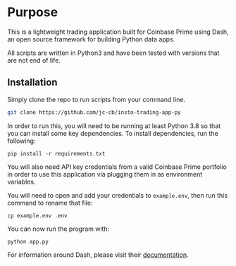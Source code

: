 # Purpose

This is a lightweight trading application built for Coinbase Prime using Dash, an open source framework for building Python data apps.  

All scripts are written in Python3 and have been tested with versions that are not end of life.

## Installation

Simply clone the repo to run scripts from your command line.

```bash
git clone https://github.com/jc-cb/insto-trading-app-py
```

In order to run this, you will need to be running at least Python 3.8 so that you can install some key dependencies. To install dependencies, run the following: 
```
pip install -r requirements.txt
```
You will also need API key credentials from a valid Coinbase Prime portfolio in order to use this application via plugging them in as environment variables.

You will need to open and add your credentials to ``example.env``, then run this command to rename that file:
```
cp example.env .env
```

You can now run the program with: 

```
python app.py
```

For information around Dash, please visit their [documentation](https://dash.plotly.com/introduction). 